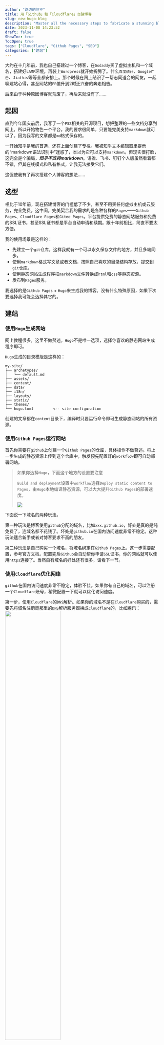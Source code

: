 ```yaml
---
author: "路边的阿不"
title: 用「Github」和「Cloudflare」自建博客
slug: new-hugo-blog
description: "Master all the necessary steps to fabricate a stunning blog via Github Pages and Hugo. This comprehensive guide elucidates on how to incorporate personalized elements, capitalize on Cloudflare to accelerate the loading speed, and optimize your blog for superior indexing by search engines."
date: 2023-11-08 14:23:52
draft: false
ShowToc: true
TocOpen: true
tags: ["Cloudflare", "Github Pages", "SEO"]
categories: ["建站"]
---
```


大约在十几年前，我也自己搭建过一个博客，在`Godaddy`买了虚拟主机和一个域名，搭建好`LAMP`环境，再装上`Wordpress`就开始折腾了。什么`百度统计`、`Google广告`、`Jiathis`等等全都安排上。那个时候在网上结识了一帮志同道合的网友，一起聊建站心得，甚至网站的`PR`值升到2时还兴奋的奔走相告。

后来由于种种原因博客就荒废了，再后来就没有了……

## 起因
直到今年国庆前后，我写了一个`PS2`相关的开源项目，想把整理的一些文档分享到网上，所以开始物色一个平台。我的要求很简单，只要能完美支持`markdown`就可以了。因为我写的文章都是`md`格式保存的。

一开始知乎是我的首选，还在上面创建了专栏。我被知乎文本编辑器里提示的“markdown语法识别中”迷惑了，本以为它可以支持`markdown`。但现实很打脸，这完全是个骗局，***知乎不支持markdown***。语雀、飞书、钉钉个人版虽然看着都不错，但其在线模式和私有格式，让我无法接受它们。

这促使我有了再次搭建个人博客的想法……

## 选型
相比于10年前，现在搭建博客的门槛低了不少，甚至不用买任何虚拟主机或云服务，完全免费。这中间，完美契合我的需求的是各种各样的`Pages`——`Github Pages`、`Cloudflare Pages`和`Gitee Pages`。平台提供免费的静态网站服务和免费的SSL证书，甚至SSL证书都是平台自动申请和续期。跟十年前相比，简直不要太方便。

我的使用场景是这样的：
- 先建立一个`git`仓库，这样我就有一个可以永久保存文件的地方，并且多端同步。
- 使用`markdown`格式写文章或者文档，按照自己喜欢的目录结构存放，提交到`git`仓库。
- 使用静态网站生成程序把`markdown`文件转换成`html`和`css`等静态资源。
- 发布到`Pages`服务。

我选择的是`Github Pages` + `Hugo`来生成我的博客。没有什么特殊原因，如果下次要选择我可能会选择其它的。

## 建站
### 使用`Hugo`生成网站
网上教程很多，这里不做赘述。`Hugo`不是唯一选项，选择你喜欢的静态网站生成程序即可。

`Hugo`生成的目录模版是这样的：
```
my-site/
├── archetypes/
│   └── default.md
├── assets/
├── content/
├── data/
├── i18n/
├── layouts/
├── static/
├── themes/
└── hugo.toml         <-- site configuration
```
创建的文章都在`content`目录下，编译时只要运行命令即可生成静态网站的所有资源。

### 使用`Github Pages`运行网站
首先你需要在`github`上创建一个`Github Pages`的仓库，具体操作不做赘述。将上一步生成的静态资源上传到这个仓库中，触发预先配置好的`workflow`即可自动部署网站。

> 如果你选择`Hugo`，下面这个地方的设置要注意
> 
> `Build and deployment`设置中`workflow`选择`Deploy static content to Pages`，由`Hugo`本地编译静态资源，可以大大提升`Github Pages`的部署速度。
> 
> ![](</imgs/posts/2023-11-08-new-hugo-blog/截屏2023-11-09 11.32.58.webp>)

下面说一下域名的两种玩法。

第一种玩法是博客使用`github`分配的域名，比如`xxx.github.io`，好处是真的是纯免费了，连域名都不花钱了。坏处是`github.io`在国内访问速度非常不稳定。这种玩法适合新手或者对博客要求不高的朋友。

第二种玩法是自己购买一个域名，将域名绑定在`Github Pages`上。这一步需要配置，参考官方文档。配置完后`Github`会自动帮你申请`SSL`证书，你的网站就可以使用`https`连接了。当然自有域名的好处还有很多，请看下一节。

### 使用`Cloudflare`优化网络
`github`在国内访问速度非常不稳定，体验不佳。如果你有自己的域名，可以注册一个`Cloudflare`账号，稍微配置一下就可以优化访问速度。

第一步，使用`Cloudflare`的`DNS`解析。如果你的域名不是在`Cloudflare`购买的，需要先将域名注册商那里的`DNS`解析服务器换成`Cloudflare`的，比如腾讯：
<img src="/imgs/posts/2023-11-08-new-hugo-blog/截屏2023-11-09 11.56.25.webp" width="60%" >

第二步，使用`dig`命令查看`Github Pages`分配给你的域名的真实ip地址：
![](</imgs/posts/2023-11-08-new-hugo-blog/截屏2023-11-09 12.04.03.webp>)

第三步，在`Cloudflare`控制台创建你的域名指向上述ip地址的`DNS`解析`A记录`：
![](</imgs/posts/2023-11-08-new-hugo-blog/截屏2023-11-09 12.12.49.webp>)

> 嫌第二步和第三步麻烦的话，可以直接使用一条`CNAME`记录指向你的`github.io`域名，效果是一样的。

其它的一些配置可以自己摸索一下，比如全站`SSL`和`JS`、`CSS`自动压缩等。设置好后，你可以使用一些测速网站来测试一下你的网站的访问速度，不出意外的话，应该比之前流畅多了。

我之前图片`CDN`服务使用的是`jsdelivr`，奈何服务不稳定，换了`Cloudflare`感觉还行，用起来还简单，何乐不为呢？

### 添加百度统计和Google Analytics
可以统计网站等访问量，`PV`、`UV`等数据，十几年前我的网站添加过，现在不知道有没有更好的。如果想添加的话，注册一个账号并且把一段`jacascript`代码贴在你的网页中就行。

### 向搜索引擎提交你的网站
新网站上线，如果想要各大搜索引擎快速收录的话，主动提交自己的网址也是一个不错的手段。下面是几大搜索引擎的收录提交网址：
- [Google](https://search.google.com/search-console)
- [Bing](https://www.bing.com/webmasters/)
- [百度](https://ziyuan.baidu.com/dailysubmit/)

> 如果没有域名备案，百度收录比较困难

## 个性化
### 主题
主题我选择了简约风格的`PaperMod`，照着说明配置即可。

### 代码高亮
如果你不喜欢`papermod`默认的代码高亮风格，你需要禁用`highlight.js`并启用`Chroma`。大家注意以下步骤以避免踩坑。

- 在`hugo.yml`里添加
```yaml
params:
  assets:
    disableHLJS: true
```
- 在`cunstom.css`里添加：
```css
:root {
    --hljs-bg: unset !important;
}
.dark {
    --hljs-bg: unset !important;
}
```
- 在`hugo.yml`里添加，并把`style`换成[Chroma Style Gallery](https://xyproto.github.io/splash/docs/all.html)里你喜欢的样式
```yaml
markup:
  highlight:
    codeFences: true
    guessSyntax: true
    lineNos: true
    # noClasses: false
    style: monokailight
```
你可以刷新下页面，看看效果，如果感觉不错，就不用再折腾了。如果你还有更高的追求，比如高亮模块可以根据黑暗模式自动切换，那就要使用自定义css。
- 修改`hugo.yml`
```yaml
markup:
  highlight:
    codeFences: true
    guessSyntax: true
    lineNos: true
    noClasses: false
```
- 生成`css`文件
```shell
hugo gen chromastyles --style=monokailight > syntax.css
```
好了，你有`css`了，尽情折腾吧，比如黑暗模式变换背景颜色：
```css
.highlight>.chroma {
    background: var(--bg-c)!important;
}

:root {
    --bg-c: #fafafa;
}
.dark {
    --bg-c: rgba(175, 184, 193, 0.2);
}
```

### 评论模块
静态网站添加评论模块有很多种方案，我选择的是[waline](https://waline.js.org/)，安装方法大家可以看它的官方文档。我把它部署在`Vercel`上，连接的数据库是`LeanCloud`，都是免费的。

`waline`支持黑暗模式的代码：
```css
/* # Waline 黑暗模式 */
body.dark {
    /* 下面是官网默认的黑暗模式配色 */
    /* 常规颜色 */
    --waline-white: #000;
    --waline-light-grey: #666;
    --waline-dark-grey: #999;

    /* 布局颜色 */
    --waline-color: #888;
    --waline-bgcolor: #1e1e1e;
    --waline-bgcolor-light: #272727;
    --waline-border-color: #333;
    --waline-disable-bgcolor: #444;
    --waline-disable-color: #272727;

    /* 特殊颜色 */
    --waline-bq-color: #272727;

    /* 其他颜色 */
    --waline-info-bgcolor: #272727;
    --waline-info-color: #666;
    --waline-border: 1px solid #888;
}
```

如果你不喜欢`waline`默认主题的绿油油的颜色，可以换成蓝色。
```css
body.dark {
    --waline-theme-color: #318dec !important;
    --waline-active-color: #318dec !important;
}
:root {
    --waline-theme-color: #60a7f1 !important;
    --waline-active-color: #60a7f1 !important;
}
```

### 支持mermaid语法
如果你想你的`markdown`能直接画图表，可以安装`mermaid`，安装方法在[官网](https://gohugo.io/content-management/diagrams/)。效果如下：
```mermaid
sequenceDiagram
    participant Alice
    participant Bob
    Alice->>John: Hello John, how are you?
    loop Healthcheck
        John->>John: Fight against hypochondria
    end
    Note right of John: Rational thoughts <br/>prevail!
    John-->>Alice: Great!
    John->>Bob: How about you?
    Bob-->>John: Jolly good!
```
顺带一说，由于`jsdelivr`的不稳定，我选择了`cloudflare`的`cdn`：https://cdnjs.cloudflare.com/ajax/libs/mermaid/10.6.1/mermaid.esm.min.mjs

### 显示文章TOC
`TOC`就是侧边栏等文章大纲，如果不喜欢主题自带的`TOC`样式，可以自己定义。网上教程很多，不再赘述。比如下图：

![](</imgs/posts/2023-11-08-new-hugo-blog/截屏2023-11-09 14.31.59.webp>)

## 最后
到此为止，基本能满足我的需求了。最后放一张平时写文章时的图：
![](</imgs/posts/2023-11-08-new-hugo-blog/截屏2023-11-09 14.39.11.webp>)

我通常使用`VSCode`编写文章，实时预览`Markdown`格式非常方便。为了让图片在`VSCode`和网页上都能正常显示，我在项目的根目录下创建了一个名为`imgs`的软链接，指向`static/imgs`。这是因为`Hugo`在编译时会自动将`static`目录下的文件复制到网站的根目录下，所以使用绝对路径`/imgs/`可以在不同预览方式下找到文件。

我还创建了一个名为`public`的软链接，指向我的`Github Pages`仓库。当我完成文章的编写并使用`Hugo`进行编译时，它会自动将输出文件复制到`public`目录，即我的`Github Pages`仓库。最后，我使用`git`命令将更改推送到远程仓库，从而完成了网站的发布。

最后欢迎大家访问我新建的小站：[路边的阿不](https://babyno.top)。